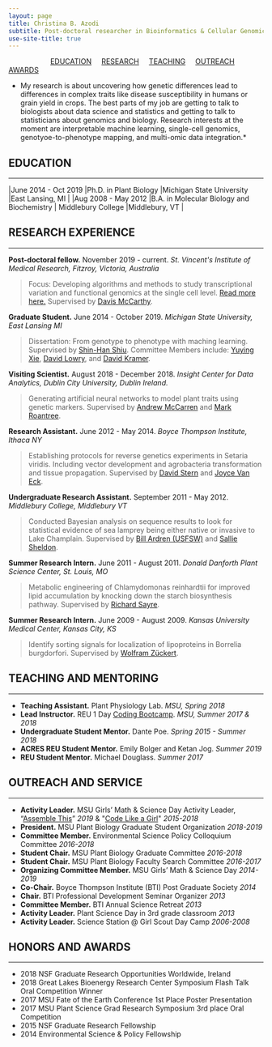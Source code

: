 ```yaml
---
layout: page
title: Christina B. Azodi
subtitle: Post-doctoral researcher in Bioinformatics & Cellular Genomics
use-site-title: true
---
```


&nbsp; &nbsp; &nbsp; &nbsp; &nbsp; &nbsp; &nbsp; &nbsp; &nbsp; &nbsp; &nbsp;[EDUCATION](#education) &nbsp; &nbsp; [RESEARCH](#research-experience) &nbsp; &nbsp; [TEACHING](#teaching-and-mentoring) &nbsp; &nbsp; [OUTREACH](#outreach-and-service) &nbsp; &nbsp; [AWARDS](#honors-and-awards) 


* My research is about uncovering how genetic differences lead to differences in complex traits like disease susceptibility in humans or grain yield in crops. The best parts of my job are getting to talk to biologists about data science and statistics and getting to talk to statisticians about genomics and biology. Research interests at the moment are interpretable machine learning, single-cell genomics, genotyoe-to-phenotype mapping, and multi-omic data integration.*



## EDUCATION
---------

|June 2014 - Oct 2019     |Ph.D. in Plant Biology     |Michigan State University     |East Lansing, MI     |
|Aug 2008 - May 2012     |B.A. in Molecular Biology and Biochemistry     | Middlebury College    |Middlebury, VT    |


## RESEARCH EXPERIENCE
---------
**Post-doctoral fellow.** November 2019 - current. *St. Vincent's Institute of Medical Research, Fitzroy, Victoria, Australia*
>Focus: Developing algorithms and methods to study transcriptional variation and functional genomics at the single cell level. [Read more here.](https://www.svi.edu.au/research_themes/research_staff/christina_azodi) Supervised by [Davis McCarthy](https://www.svi.edu.au/research_themes/research_staff/dr_davis_mccarthy).

**Graduate Student.** June 2014 - October 2019. *Michigan State University, East Lansing MI*
>Dissertation: From genotype to phenotype with maching learning. Supervised by [Shin-Han Shiu](http://shiulab.plantbiology.msu.edu/index.php?title=Shin-Han_Shiu). Committee Members include: [Yuying Xie](https://cmse.msu.edu/directory/faculty/yuying-xie/), [David Lowry](https://davidbryantlowry.wordpress.com/), and [David Kramer](https://prl.natsci.msu.edu/people/faculty/david-m-kramer/).

**Visiting Scientist.** August 2018 - December 2018. *Insight Center for Data Analytics, Dublin City University, Dublin Ireland.*
>Generating artificial neural networks to model plant traits using genetic markers. Supervised by [Andrew McCarren](https://scholar.google.com/citations?user=WJJQW28AAAAJ&hl=en) and [Mark Roantree](https://scholar.google.com/citations?user=MI_tlpIAAAAJ&hl=en).

**Research Assistant.** June 2012 - May 2014. *Boyce Thompson Institute, Ithaca NY*
>Establishing protocols for reverse genetics experiments in Setaria viridis. Including vector development and agrobacteria transformation and tissue propagation. Supervised by [David Stern](https://scholar.google.com/citations?user=No5nw0sAAAAJ&hl=en) and [Joyce Van Eck](https://scholar.google.com/citations?user=V9lZUpEAAAAJ&hl=en).

**Undergraduate Research Assistant.** September 2011 - May 2012. *Middlebury College, Middlebury VT*
>Conducted Bayesian analysis on sequence results to look for statistical evidence of sea lamprey being either native or invasive to Lake Champlain. Supervised by [Bill Ardren (USFSW)](https://www.researchgate.net/scientific-contributions/77099413_William_R_Ardren) and [Sallie Sheldon](https://www.researchgate.net/profile/Sallie_Sheldon).

**Summer Research Intern.** June 2011 - August 2011. *Donald Danforth Plant Science Center, St. Louis, MO*
>Metabolic engineering of Chlamydomonas reinhardtii for improved lipid accumulation by knocking down the starch biosynthesis pathway. Supervised by [Richard Sayre](https://scholar.google.com/citations?user=uJMA_YsAAAAJ&hl=en).

**Summer Research Intern.** June 2009 - August 2009. *Kansas University Medical Center, Kansas City, KS*
>Identify sorting signals for localization of lipoproteins in Borrelia burgdorfori. Supervised by [Wolfram Zückert](http://www.kumc.edu/school-of-medicine/microbiology-molecular-genetics-and-immunology/primary-faculty-appointments/wolfram-r-z%C3%BCckert/z%C3%BCckert-lab.html).


## TEACHING AND MENTORING
---------
* **Teaching Assistant.** Plant Physiology Lab. *MSU, Spring 2018*
* **Lead Instructor.** REU 1 Day [Coding Bootcamp](https://github.com/azodichr/CompBio_Bootcamp). *MSU, Summer 2017 & 2018*
* **Undergraduate Student Mentor.** Dante Poe. *Spring 2015 - Summer 2018*
* **ACRES REU Student Mentor.** Emily Bolger and Ketan Jog. *Summer 2019*
* **REU Student Mentor.** Michael Douglass. *Summer 2017*

## OUTREACH AND SERVICE
---------
* **Activity Leader.** MSU Girls’ Math & Science Day Activity Leader, “[Assemble This](https://azodichr.github.io/outreach/#assemble-this)” *2019* & "[Code Like a Girl](https://azodichr.github.io/outreach/#code-like-a-girl)" *2015-2018*
* **President.** MSU Plant Biology Graduate Student Organization *2018-2019*
* **Committee Member.** Environmental Science Policy Colloquium Committee *2016-2018*
* **Student Chair.** MSU Plant Biology Graduate Committee *2016-2018*
* **Student Chair.** MSU Plant Biology Faculty Search Committee *2016-2017*
* **Organizing Committee Member.** MSU Girls’ Math & Science Day *2014-2019*
* **Co-Chair.** Boyce Thompson Institute (BTI) Post Graduate Society *2014*
* **Chair.** BTI Professional Development Seminar Organizer *2013*
* **Committee Member.** BTI Annual Science Retreat *2013*
* **Activity Leader.** Plant Science Day in 3rd grade classroom *2013*
* **Activity Leader.** Science Station @ Girl Scout Day Camp *2006-2008*


## HONORS AND AWARDS
---------
* 2018  NSF Graduate Research Opportunities Worldwide, Ireland
* 2018  Great Lakes Bioenergy Research Center Symposium Flash Talk Oral Competition Winner
* 2017  MSU Fate of the Earth Conference 1st Place Poster Presentation
* 2017  MSU Plant Science Grad Research Symposium 3rd place Oral Competition
* 2015  NSF Graduate Research Fellowship
* 2014  Environmental Science & Policy Fellowship

